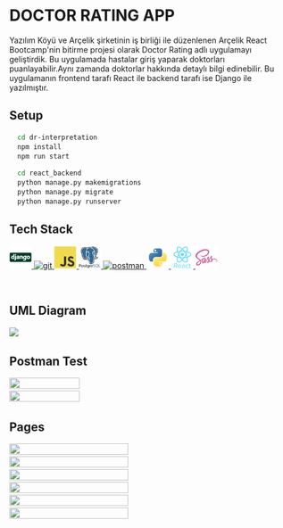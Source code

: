 # DOCTOR RATING APP
Yazılım Köyü ve Arçelik şirketinin iş birliği ile düzenlenen Arçelik React Bootcamp'nin bitirme projesi olarak Doctor Rating adlı uygulamayı geliştirdik. Bu uygulamada hastalar giriş yaparak doktorları puanlayabilir.Aynı zamanda doktorlar hakkında detaylı bilgi edinebilir.
Bu uygulamanın frontend tarafı React ile backend tarafı ise Django ile yazılmıştır.

## Setup

```bash
  cd dr-interpretation
  npm install 
  npm run start
```

```bash
  cd react_backend
  python manage.py makemigrations 
  python manage.py migrate
  python manage.py runserver
```

## Tech Stack
<p align="left"> <a href="https://www.djangoproject.com/" target="_blank" rel="noreferrer"> <img src="https://raw.githubusercontent.com/devicons/devicon/master/icons/django/django-original.svg" alt="django" width="40" height="40"/> </a> <a href="https://git-scm.com/" target="_blank" rel="noreferrer"> <img src="https://www.vectorlogo.zone/logos/git-scm/git-scm-icon.svg" alt="git" width="40" height="40"/> </a> <a href="https://developer.mozilla.org/en-US/docs/Web/JavaScript" target="_blank" rel="noreferrer"> <img src="https://raw.githubusercontent.com/devicons/devicon/master/icons/javascript/javascript-original.svg" alt="javascript" width="40" height="40"/> </a> <a href="https://www.postgresql.org" target="_blank" rel="noreferrer"> <img src="https://raw.githubusercontent.com/devicons/devicon/master/icons/postgresql/postgresql-original-wordmark.svg" alt="postgresql" width="40" height="40"/> </a> <a href="https://postman.com" target="_blank" rel="noreferrer"> <img src="https://www.vectorlogo.zone/logos/getpostman/getpostman-icon.svg" alt="postman" width="40" height="40"/> </a> <a href="https://www.python.org" target="_blank" rel="noreferrer"> <img src="https://raw.githubusercontent.com/devicons/devicon/master/icons/python/python-original.svg" alt="python" width="40" height="40"/> </a> <a href="https://reactjs.org/" target="_blank" rel="noreferrer"> <img src="https://raw.githubusercontent.com/devicons/devicon/master/icons/react/react-original-wordmark.svg" alt="react" width="40" height="40"/> </a> <a href="https://sass-lang.com" target="_blank" rel="noreferrer"> <img src="https://raw.githubusercontent.com/devicons/devicon/master/icons/sass/sass-original.svg" alt="sass" width="40" height="40"/> </a> </p>
<br />

## UML Diagram
 <img src="https://user-images.githubusercontent.com/79422043/167481311-d6680957-750d-4919-a88d-f7849234324e.jpeg"/>

 ## Postman Test
 <img src="https://user-images.githubusercontent.com/79422043/167481661-a4ae232d-f3c6-454f-8e56-d0c780385589.jpeg" width=50% height=50% />
 <img src="https://user-images.githubusercontent.com/79422043/167481690-39f6ed77-f9b1-4dad-9dbd-b445d13b1350.jpeg" width=50% height=50% />
 
 ## Pages
 <img src="https://user-images.githubusercontent.com/79422043/167482564-461ea904-2948-4bc9-8d35-6000d2e43de9.png" width=65% height=65% />
 <img src="https://user-images.githubusercontent.com/79422043/167481955-402d5cb6-08fa-46a2-895b-a9d772f9a3fd.PNG" width=65% height=65% />
 
 <img src="https://user-images.githubusercontent.com/79422043/167482093-d6fa001c-1069-40a0-a1e1-5c421c25cbbe.PNG" width=65% height=65% />
 <img src="https://user-images.githubusercontent.com/79422043/167482031-217f32cd-145d-4bc1-8a31-52b12cb30130.PNG" width=65% height=65% />
 <img src="https://user-images.githubusercontent.com/79422043/167482113-efd8befd-f919-4ecb-8a2e-fcc8f0875afb.PNG" width=65% height=65% />
 <img src="https://user-images.githubusercontent.com/79422043/167482240-2fce5f98-2e6f-41bb-bf46-892d96d0db80.PNG" width=65% height=65% />
 

